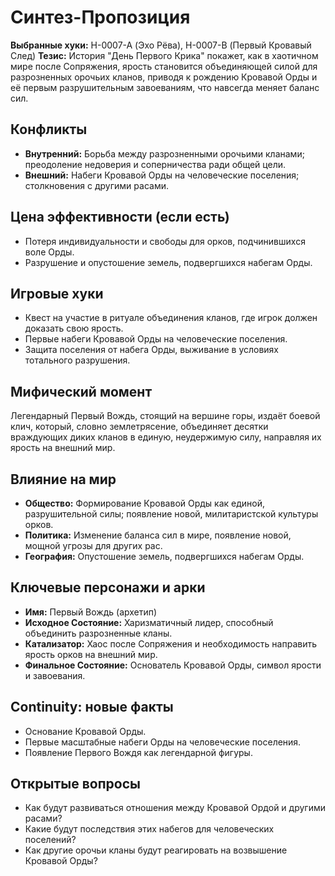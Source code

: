 # Синтез-Пропозиция

**Выбранные хуки:** H-0007-A (Эхо Рёва), H-0007-B (Первый Кровавый След)
**Тезис:** История "День Первого Крика" покажет, как в хаотичном мире после Сопряжения, ярость становится объединяющей силой для разрозненных орочьих кланов, приводя к рождению Кровавой Орды и её первым разрушительным завоеваниям, что навсегда меняет баланс сил.


## Конфликты
- **Внутренний:** Борьба между разрозненными орочьими кланами; преодоление недоверия и соперничества ради общей цели.
- **Внешний:** Набеги Кровавой Орды на человеческие поселения; столкновения с другими расами.

## Цена эффективности (если есть)
- Потеря индивидуальности и свободы для орков, подчинившихся воле Орды.
- Разрушение и опустошение земель, подвергшихся набегам Орды.

## Игровые хуки
- Квест на участие в ритуале объединения кланов, где игрок должен доказать свою ярость.
- Первые набеги Кровавой Орды на человеческие поселения.
- Защита поселения от набега Орды, выживание в условиях тотального разрушения.

## Мифический момент
Легендарный Первый Вождь, стоящий на вершине горы, издаёт боевой клич, который, словно землетрясение, объединяет десятки враждующих диких кланов в единую, неудержимую силу, направляя их ярость на внешний мир.

## Влияние на мир
- **Общество:** Формирование Кровавой Орды как единой, разрушительной силы; появление новой, милитаристской культуры орков.
- **Политика:** Изменение баланса сил в мире, появление новой, мощной угрозы для других рас.
- **География:** Опустошение земель, подвергшихся набегам Орды.


## Ключевые персонажи и арки
- **Имя:** Первый Вождь (архетип)
- **Исходное Состояние:** Харизматичный лидер, способный объединить разрозненные кланы.
- **Катализатор:** Хаос после Сопряжения и необходимость направить ярость орков на внешний мир.
- **Финальное Состояние:** Основатель Кровавой Орды, символ ярости и завоевания.

## Continuity: новые факты
- Основание Кровавой Орды.
- Первые масштабные набеги Орды на человеческие поселения.
- Появление Первого Вождя как легендарной фигуры.

## Открытые вопросы
- Как будут развиваться отношения между Кровавой Ордой и другими расами?
- Какие будут последствия этих набегов для человеческих поселений?
- Как другие орочьи кланы будут реагировать на возвышение Кровавой Орды?
